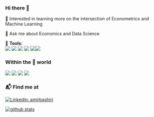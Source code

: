 ### Hi there 👋

🌱 Interested in learning more on the intersection of Econometrics and Machine Learning

💬 Ask me about Economics and Data Science


🙇 **Tools:**   
![](https://img.shields.io/badge/Python-informational?style=plastic&logo=Python&logoColor=white&color=blue)
![](https://img.shields.io/badge/R-informational?style=plastic&logo=R&logoColor=white&color=darkblue)
![](https://img.shields.io/badge/SQL-informational?style=plastic&logo=postgresql&logoColor=white&color=teal)
![](https://img.shields.io/badge/Tableau-informational?style=plastic&logo=Tableau&logoColor=white&color=red) ![](https://img.shields.io/badge/anaconda-informational?style=plastic&logo=anaconda&logoColor=white&color=44A833)![](https://img.shields.io/badge/jupyter-informational?style=plastic&logo=jupyter&logoColor=white&color=F37626)




### Within the :snake: world

![](https://img.shields.io/badge/Pandas-informational?style=flat&logo=pandas&logoColor=white&color=150458)
![](https://img.shields.io/badge/ScikitLearn-informational?style=flat&logo=scikit-learn&logoColor=white&color=red)
![](https://img.shields.io/badge/NumPy-informational?style=flat&logo=numpy&logoColor=white&color=013243)
![](https://img.shields.io/badge/SciPy-informational?style=flat&logo=scipy&logoColor=white&color=8CAAE6)


### 📬 Find me at
[![Linkedin: amirbashiri](https://img.shields.io/badge/Amir%20Bashiri-blue?style=flat-square&logo=Linkedin&logoColor=white&link=https://www.linkedin.com/in/vikeshkoul/)](https://www.linkedin.com/in/amirbashiri/)


[![github stats](https://github-readme-stats.vercel.app/api?username=alephba&hide=prs,issues,contribs&count_private=true&show_icons=true&hide_border=False&theme=vue)](https://github.com/alephba)



